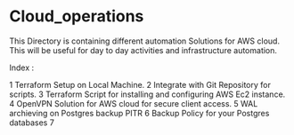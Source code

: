 # Cloud_operations

This Directory is containing different automation Solutions for AWS cloud. 
This will be useful for day to day activities and infrastructure automation.

Index : 

1 Terraform Setup on Local Machine.
2 Integrate with Git Repository for scripts.
3 Terraform Script for installing and configuring AWS Ec2 instance.
4 OpenVPN Solution for AWS cloud for secure client access.
5 WAL archieving on Postgres backup PITR
6 Backup Policy for your Postgres databases
7 
